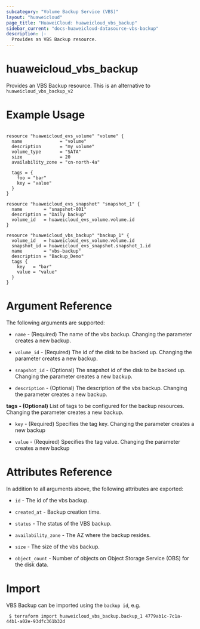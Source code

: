 ```yaml
---
subcategory: "Volume Backup Service (VBS)"
layout: "huaweicloud"
page_title: "HuaweiCloud: huaweicloud_vbs_backup"
sidebar_current: "docs-huaweicloud-datasource-vbs-backup"
description: |-
  Provides an VBS Backup resource.
---
```


# huaweicloud\_vbs\_backup

Provides an VBS Backup resource.
This is an alternative to `huaweicloud_vbs_backup_v2`

# Example Usage

```hcl

resource "huaweicloud_evs_volume" "volume" {
  name              = "volume"
  description       = "my volume"
  volume_type       = "SATA"
  size              = 20
  availability_zone = "cn-north-4a"

  tags = {
    foo = "bar"
    key = "value"
  }
}

resource "huaweicloud_evs_snapshot" "snapshot_1" {
  name        = "snapshot-001"
  description = "Daily backup"
  volume_id   = huaweicloud_evs_volume.volume.id
}

resource "huaweicloud_vbs_backup" "backup_1" {
  volume_id   = huaweicloud_evs_volume.volume.id
  snapshot_id = huaweicloud_evs_snapshot.snapshot_1.id
  name        = "vbs-backup"
  description = "Backup_Demo"
  tags {
    key   = "bar"
    value = "value"
  }
}
```

# Argument Reference

The following arguments are supported:

* `name` - (Required) The name of the vbs backup. Changing the parameter creates a new backup.

* `volume_id` - (Required) The id of the disk to be backed up. Changing the parameter creates a new backup.

* `snapshot_id` - (Optional) The snapshot id of the disk to be backed up. Changing the parameter creates a new backup.

* `description` - (Optional) The description of the vbs backup. Changing the parameter creates a new backup.

**tags** **- (Optional)** List of tags to be configured for the backup resources. Changing the parameter creates a new backup.

* `key` - (Required) Specifies the tag key. Changing the parameter creates a new backup

* `value` - (Required) Specifies the tag value. Changing the parameter creates a new backup

# Attributes Reference

In addition to all arguments above, the following attributes are exported:

* `id` - The id of the vbs backup.

* `created_at` - Backup creation time.

* `status` - The status of the VBS backup.

* `availability_zone` - The AZ where the backup resides.

* `size` - The size of the vbs backup.

* `object_count` - Number of objects on Object Storage Service (OBS) for the disk data.

 
# Import

VBS Backup can be imported using the `backup id`, e.g.

```
 $ terraform import huaweicloud_vbs_backup.backup_1 4779ab1c-7c1a-44b1-a02e-93dfc361b32d
```
